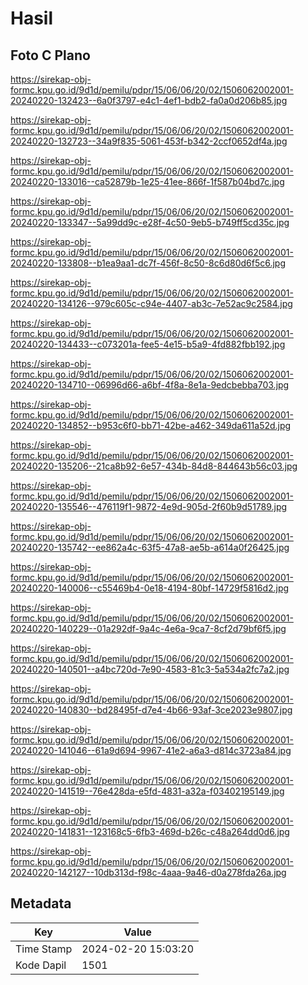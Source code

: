 # Hasil

## Foto C Plano

https://sirekap-obj-formc.kpu.go.id/9d1d/pemilu/pdpr/15/06/06/20/02/1506062002001-20240220-132423--6a0f3797-e4c1-4ef1-bdb2-fa0a0d206b85.jpg

https://sirekap-obj-formc.kpu.go.id/9d1d/pemilu/pdpr/15/06/06/20/02/1506062002001-20240220-132723--34a9f835-5061-453f-b342-2ccf0652df4a.jpg

https://sirekap-obj-formc.kpu.go.id/9d1d/pemilu/pdpr/15/06/06/20/02/1506062002001-20240220-133016--ca52879b-1e25-41ee-866f-1f587b04bd7c.jpg

https://sirekap-obj-formc.kpu.go.id/9d1d/pemilu/pdpr/15/06/06/20/02/1506062002001-20240220-133347--5a99dd9c-e28f-4c50-9eb5-b749ff5cd35c.jpg

https://sirekap-obj-formc.kpu.go.id/9d1d/pemilu/pdpr/15/06/06/20/02/1506062002001-20240220-133808--b1ea9aa1-dc7f-456f-8c50-8c6d80d6f5c6.jpg

https://sirekap-obj-formc.kpu.go.id/9d1d/pemilu/pdpr/15/06/06/20/02/1506062002001-20240220-134126--979c605c-c94e-4407-ab3c-7e52ac9c2584.jpg

https://sirekap-obj-formc.kpu.go.id/9d1d/pemilu/pdpr/15/06/06/20/02/1506062002001-20240220-134433--c073201a-fee5-4e15-b5a9-4fd882fbb192.jpg

https://sirekap-obj-formc.kpu.go.id/9d1d/pemilu/pdpr/15/06/06/20/02/1506062002001-20240220-134710--06996d66-a6bf-4f8a-8e1a-9edcbebba703.jpg

https://sirekap-obj-formc.kpu.go.id/9d1d/pemilu/pdpr/15/06/06/20/02/1506062002001-20240220-134852--b953c6f0-bb71-42be-a462-349da611a52d.jpg

https://sirekap-obj-formc.kpu.go.id/9d1d/pemilu/pdpr/15/06/06/20/02/1506062002001-20240220-135206--21ca8b92-6e57-434b-84d8-844643b56c03.jpg

https://sirekap-obj-formc.kpu.go.id/9d1d/pemilu/pdpr/15/06/06/20/02/1506062002001-20240220-135546--476119f1-9872-4e9d-905d-2f60b9d51789.jpg

https://sirekap-obj-formc.kpu.go.id/9d1d/pemilu/pdpr/15/06/06/20/02/1506062002001-20240220-135742--ee862a4c-63f5-47a8-ae5b-a614a0f26425.jpg

https://sirekap-obj-formc.kpu.go.id/9d1d/pemilu/pdpr/15/06/06/20/02/1506062002001-20240220-140006--c55469b4-0e18-4194-80bf-14729f5816d2.jpg

https://sirekap-obj-formc.kpu.go.id/9d1d/pemilu/pdpr/15/06/06/20/02/1506062002001-20240220-140229--01a292df-9a4c-4e6a-9ca7-8cf2d79bf6f5.jpg

https://sirekap-obj-formc.kpu.go.id/9d1d/pemilu/pdpr/15/06/06/20/02/1506062002001-20240220-140501--a4bc720d-7e90-4583-81c3-5a534a2fc7a2.jpg

https://sirekap-obj-formc.kpu.go.id/9d1d/pemilu/pdpr/15/06/06/20/02/1506062002001-20240220-140830--bd28495f-d7e4-4b66-93af-3ce2023e9807.jpg

https://sirekap-obj-formc.kpu.go.id/9d1d/pemilu/pdpr/15/06/06/20/02/1506062002001-20240220-141046--61a9d694-9967-41e2-a6a3-d814c3723a84.jpg

https://sirekap-obj-formc.kpu.go.id/9d1d/pemilu/pdpr/15/06/06/20/02/1506062002001-20240220-141519--76e428da-e5fd-4831-a32a-f03402195149.jpg

https://sirekap-obj-formc.kpu.go.id/9d1d/pemilu/pdpr/15/06/06/20/02/1506062002001-20240220-141831--123168c5-6fb3-469d-b26c-c48a264dd0d6.jpg

https://sirekap-obj-formc.kpu.go.id/9d1d/pemilu/pdpr/15/06/06/20/02/1506062002001-20240220-142127--10db313d-f98c-4aaa-9a46-d0a278fda26a.jpg


## Metadata

| Key        | Value               |
| ---------- | ------------------- |
| Time Stamp | 2024-02-20 15:03:20 |
| Kode Dapil | 1501                |



